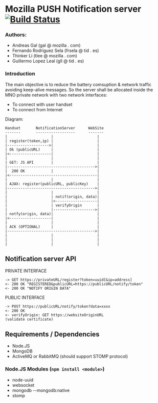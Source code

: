 Mozilla PUSH Notification server [![Build Status](https://secure.travis-ci.org/telefonicaid/notification_server.png)](http://travis-ci.org/telefonicaid/notification_server/)
===

### Authors:

- Andreas Gal (gal @ mozilla . com)
- Fernando Rodríguez Sela (frsela @ tid . es)
- Thinker Li (tlee @ mozilla . com)
- Guillermo Lopez Leal (gll @ tid . es)

### Introduction

The main objective is to reduce the battery comsuption & network traffic avoiding keep-alive messages.
So the server shall be allocated inside the MNO private network with two network interfaces:

* To connect with user handset
* To connect from Internet

Diagram:

    Handset       NotificationServer      WebSite
    -------       ------------------      -------
    |                    |                    |
    | register(token,ip) |                    |
    |------------------->|                    |
    | Ok (publicURL)     |                    |
    |<-------------------|                    |
    |                    |                    |
    | GET: JS API        |                    |
    |---------------------------------------->|
    |  200 OK            |                    |
    |<----------------------------------------|
    |                    |                    |
    | AJAX: register(publicURL, publicKey)    |
    |---------------------------------------->|
    |                    |                    |
    |                    | notif(origin, data)|
    |                    |<-------------------|
    |                    | verifyOrigin       |
    |                    |------------------->|
    | notfy(origin, data)|                    |
    |<-------------------|                    |
    |                    |                    |
    | ACK (OPTIONAL)     |                    |
    |---------------------------------------->|
    |                    |                    |
    |                    |                    |
    |                    |                    |



## Notification server API

 PRIVATE INTERFACE

    -> GET https://privateURL/register?token=uuid[&ip=address]
    <- 200 OK "REGISTERED&publicURL=https://publicURL/notify/token"
    <- 200 OK "NOTIFY ORIGIN DATA"

 PUBLIC INTERFACE

    -> POST https://publicURL/notify/token?data=xxxx
    <- 200 OK
    <- verifyOrigin: GET https://websiteOriginURL
    (validate certificate)

## Requirements / Dependencies
* Node.JS
* MongoDB
* ActiveMQ or RabbitMQ (should support STOMP protocol)

### Node.JS Modules (```npm install <module>```)
* node-uuid
* websocket
* mongodb --mongodb:native
* stomp
